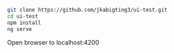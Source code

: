 ```bash
git clone https://github.com/jkabigting3/ui-test.git
cd ui-test
npm install
ng serve
```

Open browser to localhost:4200
